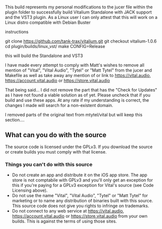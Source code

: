 This build represents my personal modifications to the jucer file within the plugin folder to successfully build Vitalium Standalone with JACK support and the VST3 plugin. As a Linux user I can only attest that this will work on a Linux distro compatible with Debian Buster

instructions

git clone https://github.com/tank-trax/vitalium.git
git checkout vitalium-1.0.6
cd plugin/builds/linux_vst/
make CONFIG=Release

this will build the Standalone and VST3

I have made every attempt to comply with Matt's wishes to remove all mention of "Vital", "Vital Audio", "Tytel" or "Matt Tytel" from the jucer and Makefile as well as take away any mention of or link to https://vital.audio, https://account.vital.audio or https://store.vital.audio

That being said... I did not remove the part that has the "Check for Updates" as I have not found a viable solution as of yet. Please uncheck that if you build and use these apps. At any rate if my understanding is correct, the changes I made will search for a non-existent domain.

I removed parts of the original text from mtytel/vital but will keep this section....

## What can you do with the source
The source code is licensed under the GPLv3. If you download the source or create builds you must comply with that license.

### Things you can't do with this source
 - Do not create an app and distribute it on the iOS app store. The app store is not comptabile with GPLv3 and you'll only get an exception for this if you're paying for a GPLv3 exception for Vital's source (see Code Licensing above).
 - Do not use the name "Vital", "Vital Audio", "Tytel" or "Matt Tytel" for marketing or to name any distribution of binaries built with this source. This source code does not give you rights to infringe on trademarks.
 - Do not connect to any web service at https://vital.audio, https://account.vital.audio or https://store.vital.audio from your own builds. This is against the terms of using those sites.
